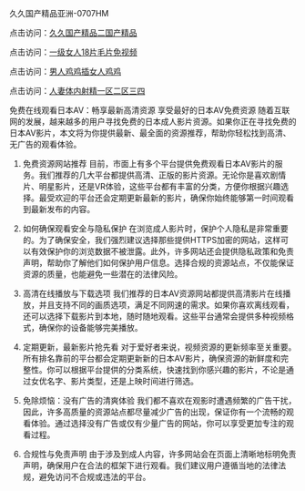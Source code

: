 久久国产精品亚洲-0707HM

点击访问：<a href="https://vassv.pages.dev/">久久国产精品二国产精品</a>

点击访问：<a href="https://fdhf-454.pages.dev/">一级女人18片毛片免视频</a>

点击访问：<a href="https://tfda.pages.dev/">男人鸡鸡插女人鸡鸡</a>

点击访问：<a href="https://rtj-3zo.pages.dev/">人妻体内射精一区二区三四</a>

免费在线观看日本AV：畅享最新高清资源
享受最好的日本AV免费资源
随着互联网的发展，越来越多的用户寻找免费的日本成人影片资源。如果你正在寻找免费的日本AV影片，本文将为你提供最新、最全面的资源推荐，帮助你轻松找到高清、无广告的观看体验。

1. 免费资源网站推荐
目前，市面上有多个平台提供免费观看日本AV影片的服务。我们推荐的几大平台都提供高清、正版的影片资源。无论你是喜欢剧情片、明星影片，还是VR体验，这些平台都有丰富的分类，方便你根据兴趣选择。最受欢迎的平台还会定期更新最新的影片，确保你始终能够第一时间观看到最新发布的内容。

2. 如何确保观看安全与隐私保护
在浏览成人影片时，保护个人隐私是非常重要的。为了确保安全，我们强烈建议选择那些提供HTTPS加密的网站，这样可以有效保护你的浏览数据不被泄露。此外，许多网站还会提供隐私政策和免责声明，帮助你了解他们如何保护用户信息。选择合规的资源站点，不仅能保证资源的质量，也能避免一些潜在的法律风险。

3. 高清在线播放与下载选项
我们推荐的日本AV资源网站都提供高清影片在线播放，并且支持不同的画质选项，满足不同网速的需求。如果你喜欢离线观看，还可以选择下载影片到本地，随时随地观看。这些平台通常会提供多种视频格式，确保你的设备能够完美播放。

4. 定期更新，最新影片抢先看
对于爱好者来说，视频资源的更新频率至关重要。所有排名靠前的平台都会定期更新新的日本AV影片，确保资源的新鲜度和完整性。你可以根据平台提供的分类系统，快速找到你感兴趣的影片，不论是通过女优名字、影片类型，还是上映时间进行筛选。

5. 免除烦恼：没有广告的清爽体验
我们都不喜欢在观影时遭遇频繁的广告干扰，因此，许多高质量的资源站点都尽量减少广告的出现，保证你有一个流畅的观看体验。通过选择没有广告或仅有少量广告的网站，你可以享受更加专注的观看过程。

6. 合规性与免责声明
由于涉及到成人内容，许多网站会在页面上清晰地标明免责声明，确保用户在合法的框架下进行观看。我们建议用户遵循当地的法律法规，避免访问不合规或违法的平台。





<span style="display:none;">[Canonical link](https://github.com/hjl678/6754 ）</span>
